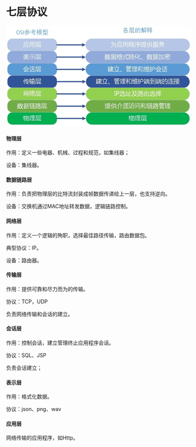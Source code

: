 # 七层协议


<!--more-->

![](七层协议.jpeg)

#### 物理层

作用：定义一些电器、机械、过程和规范，如集线器；

设备：集线器。

#### 数据链路层

作用：负责把物理层的比特流封装成帧数据传递给上一层，也支持逆向。

设备：交换机通过MAC地址转发数据，逻辑链路控制。

#### 网络层

作用：定义一个逻辑的殉职，选择最佳路径传输，路由数据包。

典型协议：IP。

设备：路由器。

#### 传输层

作用：提供可靠和尽力而为的传输。

协议：TCP，UDP

负责网络传输和会话的建立。

#### 会话层

作用：控制会话，建立管理终止应用程序会话。

协议：SQL、JSP

负责会话建立；

#### 表示层

作用：格式化数据。

协议：json、png、wav

#### 应用层

网络传输的应用程序，如Http。

